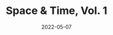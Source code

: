 ---
title: Space & Time, Vol. 1
layout: music
date: 2022-05-07
cover_image: /assets/music/space-time-v1/cover.jpg
links:
  "Spotify": https://open.spotify.com/album/718OAeNsyhO1znebsXVSdf
  "Apple Music": https://music.apple.com/us/album/space-time-vol-1-ep/1623507117
tracks:
  - title: Time
    artists: [Evan Pratten]
    length: 1:39

  - title: Cave World
    artists: [Evan Pratten, Warren Pratten]
    length: 2:20

  - title: Space
    artists: [Evan Pratten]
    length: 1:51

  - title: What About Me - Remix
    artists: [Evan Pratten, Nihilist Spasm Band]
    length: 2:16
---